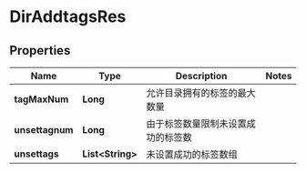 # DirAddtagsRes

## Properties
Name | Type | Description | Notes
------------ | ------------- | ------------- | -------------
**tagMaxNum** | **Long** | 允许目录拥有的标签的最大数量 | 
**unsettagnum** | **Long** | 由于标签数量限制未设置成功的标签数 | 
**unsettags** | **List&lt;String&gt;** | 未设置成功的标签数组 | 
